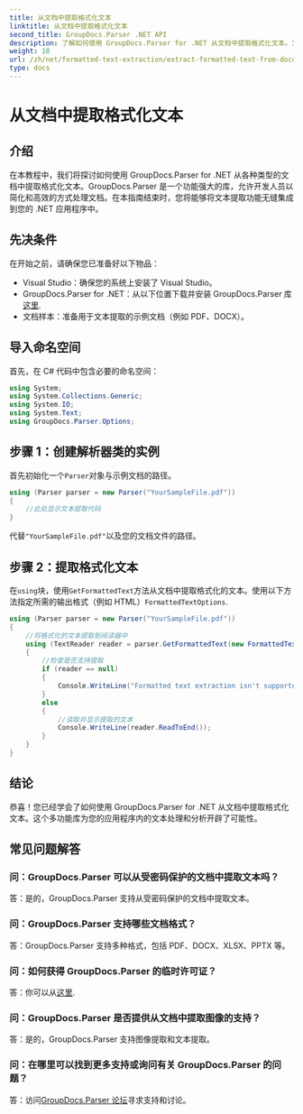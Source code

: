 ```yaml
---
title: 从文档中提取格式化文本
linktitle: 从文档中提取格式化文本
second_title: GroupDocs.Parser .NET API
description: 了解如何使用 GroupDocs.Parser for .NET 从文档中提取格式化文本。为您的应用程序提供简单而高效的文本提取。
weight: 10
url: /zh/net/formatted-text-extraction/extract-formatted-text-from-document/
type: docs
---
```

# 从文档中提取格式化文本

## 介绍
在本教程中，我们将探讨如何使用 GroupDocs.Parser for .NET 从各种类型的文档中提取格式化文本。GroupDocs.Parser 是一个功能强大的库，允许开发人员以简化和高效的方式处理文档。在本指南结束时，您将能够将文本提取功能无缝集成到您的 .NET 应用程序中。
## 先决条件
在开始之前，请确保您已准备好以下物品：
- Visual Studio：确保您的系统上安装了 Visual Studio。
-  GroupDocs.Parser for .NET：从以下位置下载并安装 GroupDocs.Parser 库[这里](https://releases.groupdocs.com/parser/net/).
- 文档样本：准备用于文本提取的示例文档（例如 PDF、DOCX）。
## 导入命名空间
首先，在 C# 代码中包含必要的命名空间：
```csharp
using System;
using System.Collections.Generic;
using System.IO;
using System.Text;
using GroupDocs.Parser.Options;
```
## 步骤 1：创建解析器类的实例
首先初始化一个`Parser`对象与示例文档的路径。
```csharp
using (Parser parser = new Parser("YourSampleFile.pdf"))
{
    //此处显示文本提取代码
}
```
代替`"YourSampleFile.pdf"`以及您的文档文件的路径。

## 步骤 2：提取格式化文本
在`using`块，使用`GetFormattedText`方法从文档中提取格式化的文本。使用以下方法指定所需的输出格式（例如 HTML）`FormattedTextOptions`.
```csharp
using (Parser parser = new Parser("YourSampleFile.pdf"))
{
    //将格式化的文本提取到阅读器中
    using (TextReader reader = parser.GetFormattedText(new FormattedTextOptions(FormattedTextMode.Html)))
    {
        //检查是否支持提取
        if (reader == null)
        {
            Console.WriteLine("Formatted text extraction isn't supported.");
        }
        else
        {
            //读取并显示提取的文本
            Console.WriteLine(reader.ReadToEnd());
        }
    }
}
```

## 结论
恭喜！您已经学会了如何使用 GroupDocs.Parser for .NET 从文档中提取格式化文本。这个多功能库为您的应用程序内的文本处理和分析开辟了可能性。

## 常见问题解答
### 问：GroupDocs.Parser 可以从受密码保护的文档中提取文本吗？
答：是的，GroupDocs.Parser 支持从受密码保护的文档中提取文本。
### 问：GroupDocs.Parser 支持哪些文档格式？
答：GroupDocs.Parser 支持多种格式，包括 PDF、DOCX、XLSX、PPTX 等。
### 问：如何获得 GroupDocs.Parser 的临时许可证？
答：你可以从[这里](https://purchase.groupdocs.com/temporary-license/).
### 问：GroupDocs.Parser 是否提供从文档中提取图像的支持？
答：是的，GroupDocs.Parser 支持图像提取和文本提取。
### 问：在哪里可以找到更多支持或询问有关 GroupDocs.Parser 的问题？
答：访问[GroupDocs.Parser 论坛](https://forum.groupdocs.com/c/parser/17)寻求支持和讨论。